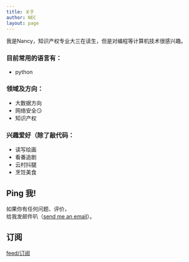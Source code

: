 ```yaml
---
title: 关于
author: NEC
layout: page
---
```

我是Nancy，知识产权专业大三在读生，但是对编程等计算机技术很感兴趣。


### 目前常用的语言有：
- python

### 领域及方向：
- 大数据方向
- 网络安全😏
- 知识产权

### 兴趣爱好（除了敲代码：

- 读写绘画
- 看番追剧
- 云村抖腿
- 烹饪美食

## Ping 我!

如果你有任何问题、评价，  
给我发邮件叭（[send me an email](mailto:chinano1cnm@gmail.com)）。 

## 订阅

<a href="{{ site.url }}/atom.xml">feed/订阅</a>







